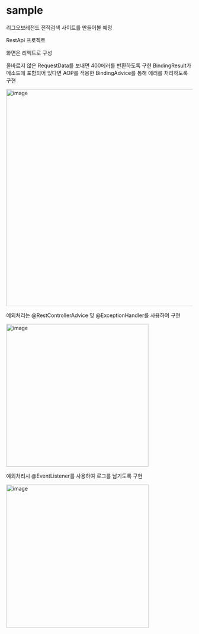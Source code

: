 # sample
리그오브레전드 전적검색 사이트를 만들어볼 예정

RestApi 프로젝트

화면은 리액트로 구성

올바르지 않은 RequestData를 보내면 400에러를 반환하도록 구현
BindingResult가 메소드에 포함되어 있다면 AOP를 적용한 BindingAdvice를 통해 에러를 처리하도록 구현

<img width="584" alt="image" src="https://github.com/namGyunKim/sample/assets/30253535/4794011f-df91-4c4d-8d64-61a3c80f09f2">


예외처리는 @RestControllerAdvice 및 @ExceptionHandler를 사용하여 구현

<img width="384" alt="image" src="https://github.com/namGyunKim/sample/assets/30253535/2e1ec6a8-b35e-4c64-894f-5f70a6cea67a">

예외처리시 @EventListener를 사용하여 로그를 남기도록 구현

<img width="385" alt="image" src="https://github.com/namGyunKim/sample/assets/30253535/16ff7c4b-f9dc-42dd-9e30-0583740f1dbc">
